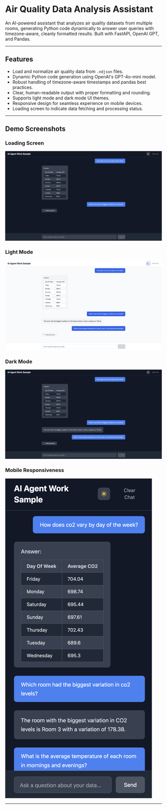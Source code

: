 # Air Quality Data Analysis Assistant

An AI-powered assistant that analyzes air quality datasets from multiple rooms, generating Python code dynamically to answer user queries with timezone-aware, cleanly formatted results. Built with FastAPI, OpenAI GPT, and Pandas.

---

## Features

- Load and normalize air quality data from `.ndjson` files.
- Dynamic Python code generation using OpenAI's GPT-4o-mini model.
- Robust handling of timezone-aware timestamps and pandas best practices.
- Clear, human-readable output with proper formatting and rounding.
- Supports light mode and dark mode UI themes.
- Responsive design for seamless experience on mobile devices.
- Loading screen to indicate data fetching and processing status.

---

## Demo Screenshots

### Loading Screen  
![Loading Screen](./screenshots/loading.png)

### Light Mode  
![Light Mode](./screenshots/lightmode.png)

### Dark Mode  
![Dark Mode](./screenshots/darkmode.png)

### Mobile Responsiveness  
![Mobile Responsive](./screenshots/mobile.png)

---
